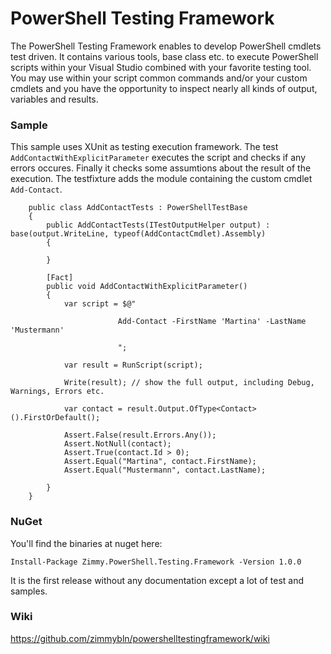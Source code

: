 # PowerShell Testing Framework

The PowerShell Testing Framework enables to develop PowerShell cmdlets test driven. It contains various tools, base class etc. to execute PowerShell scripts within your Visual Studio combined with your favorite testing tool. You may use within your script common commands and/or your custom cmdlets and you have the opportunity to inspect nearly all kinds of output, variables and results.

### Sample
This sample uses XUnit as testing execution framework. The test `AddContactWithExplicitParameter` executes the script and checks if any errors occures. Finally it checks some assumtions about the result of the execution. The testfixture adds the module containing the custom cmdlet `Add-Contact`.

        public class AddContactTests : PowerShellTestBase
        {
            public AddContactTests(ITestOutputHelper output) : base(output.WriteLine, typeof(AddContactCmdlet).Assembly)
            {

            }

            [Fact]
            public void AddContactWithExplicitParameter()
            {
                var script = $@"

                            Add-Contact -FirstName 'Martina' -LastName 'Mustermann'

                            ";

                var result = RunScript(script);

                Write(result); // show the full output, including Debug, Warnings, Errors etc.

                var contact = result.Output.OfType<Contact>().FirstOrDefault();

                Assert.False(result.Errors.Any());
                Assert.NotNull(contact);
                Assert.True(contact.Id > 0);
                Assert.Equal("Martina", contact.FirstName);
                Assert.Equal("Mustermann", contact.LastName);

            }
        }



### NuGet

You'll find the binaries at nuget here:

    Install-Package Zimmy.PowerShell.Testing.Framework -Version 1.0.0

It is the first release without any documentation except a lot of test and samples.

### Wiki
https://github.com/zimmybln/powershelltestingframework/wiki
